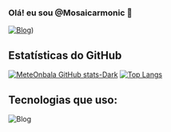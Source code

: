 ### Olá! eu sou @Mosaicarmonic 👋
[![Blog](https://img.shields.io/badge/LinkedIn-0077B5?style=for-the-badge&logo=linkedin&logoColor=white)](https://www.linkedin.com/in/gustag7999/))
## Estatísticas do GitHub
[![MeteOnbala GitHub stats-Dark](https://github-readme-stats.vercel.app/api?username=Mosaicarmonic&show_icons=true&theme=tokyonight)](https://github.com/Mosaicarmonic)
[![Top Langs](https://github-readme-stats.vercel.app/api/top-langs/?username=Mosaicarmonic&layout=donut)](https://github.com/Mosaicarmonic)
## Tecnologias que uso:
![Blog](https://img.shields.io/badge/Python-3776AB?style=for-the-badge&logo=python&logoColor=white)
 
